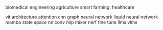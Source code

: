 biomedical engineering
agriculture
smart farming:
healthcare


vit architecture 
attention cnn 
graph neural network
liquid neural network
mamba state space nn
conv mlp mixer 
nerf 
fine tune llms vlms







